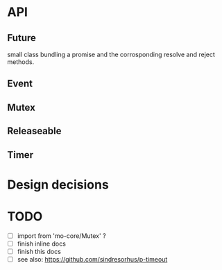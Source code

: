 # API

## Future

small class bundling a promise and the corrosponding resolve and reject
methods.

## Event

## Mutex

## Releaseable

## Timer

# Design decisions

# TODO

- [ ] import from 'mo-core/Mutex' ?
- [ ] finish inline docs
- [ ] finish this docs
- [ ] see also: https://github.com/sindresorhus/p-timeout
